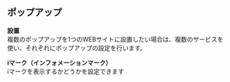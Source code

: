 ## ポップアップ	
**設置**	
複数のポップアップを1つのWEBサイトに設置したい場合は、複数のサービスを使い、それぞれにポップアップの設定を行います。	

**iマーク（インフォメーションマーク）**	
iマークを表示するかどうかを設定できます
